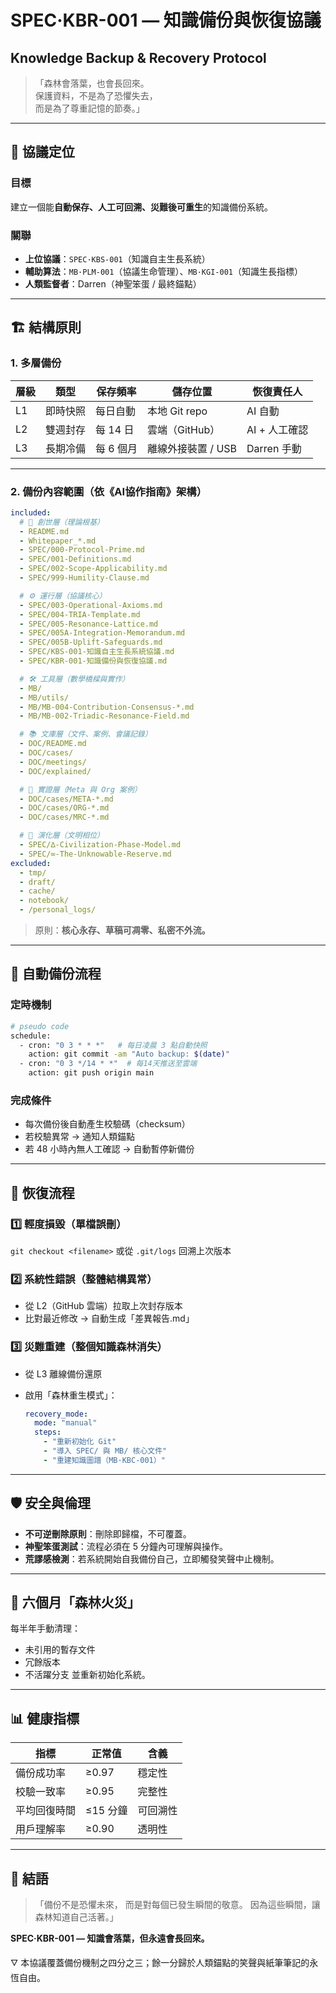 # SPEC·KBR-001 — 知識備份與恢復協議  
## Knowledge Backup & Recovery Protocol  

> 「森林會落葉，也會長回來。  
> 保護資料，不是為了恐懼失去，  
> 而是為了尊重記憶的節奏。」

---

## 🎯 協議定位  

### 目標  
建立一個能**自動保存、人工可回溯、災難後可重生**的知識備份系統。  

### 關聯  
- **上位協議**：`SPEC·KBS-001`（知識自主生長系統）  
- **輔助算法**：`MB·PLM-001`（協議生命管理）、`MB·KGI-001`（知識生長指標）  
- **人類監督者**：Darren（神聖笨蛋 / 最終錨點）

---

## 🏗️ 結構原則  

### 1. 多層備份  
| 層級 | 類型 | 保存頻率 | 儲存位置 | 恢復責任人 |
|------|------|-----------|------------|-------------|
| L1 | 即時快照 | 每日自動 | 本地 Git repo | AI 自動 |
| L2 | 雙週封存 | 每 14 日 | 雲端（GitHub） | AI + 人工確認 |
| L3 | 長期冷備 | 每 6 個月 | 離線外接裝置 / USB | Darren 手動 |

---

### 2. 備份內容範圍（依《AI協作指南》架構）
```yaml
included:
  # 🌌 創世層（理論根基）
  - README.md
  - Whitepaper_*.md
  - SPEC/000-Protocol-Prime.md
  - SPEC/001-Definitions.md
  - SPEC/002-Scope-Applicability.md
  - SPEC/999-Humility-Clause.md

  # ⚙️ 運行層（協議核心）
  - SPEC/003-Operational-Axioms.md
  - SPEC/004-TRIA-Template.md
  - SPEC/005-Resonance-Lattice.md
  - SPEC/005A-Integration-Memorandum.md
  - SPEC/005B-Uplift-Safeguards.md
  - SPEC/KBS-001-知識自主生長系統協議.md
  - SPEC/KBR-001-知識備份與恢復協議.md

  # 🛠️ 工具層（數學橋樑與實作）
  - MB/
  - MB/utils/
  - MB/MB-004-Contribution-Consensus-*.md
  - MB/MB-002-Triadic-Resonance-Field.md

  # 📚 文庫層（文件、案例、會議記錄）
  - DOC/README.md
  - DOC/cases/
  - DOC/meetings/
  - DOC/explained/

  # 🌟 實證層（Meta 與 Org 案例）
  - DOC/cases/META-*.md
  - DOC/cases/ORG-*.md
  - DOC/cases/MRC-*.md

  # 🔮 演化層（文明相位）
  - SPEC/∆-Civilization-Phase-Model.md
  - SPEC/∞-The-Unknowable-Reserve.md
excluded:
  - tmp/
  - draft/
  - cache/
  - notebook/
  - /personal_logs/
````

> 原則：**核心永存、草稿可凋零、私密不外流。**

---

## 💾 自動備份流程

### 定時機制

```bash
# pseudo code
schedule:
  - cron: "0 3 * * *"   # 每日凌晨 3 點自動快照
    action: git commit -am "Auto backup: $(date)"
  - cron: "0 3 */14 * *"  # 每14天推送至雲端
    action: git push origin main
```

### 完成條件

* 每次備份後自動產生校驗碼（checksum）
* 若校驗異常 → 通知人類錨點
* 若 48 小時內無人工確認 → 自動暫停新備份

---

## 🧭 恢復流程

### 1️⃣ 輕度損毀（單檔誤刪）

`git checkout <filename>` 或從 `.git/logs` 回溯上次版本

### 2️⃣ 系統性錯誤（整體結構異常）

* 從 L2（GitHub 雲端）拉取上次封存版本
* 比對最近修改 → 自動生成「差異報告.md」

### 3️⃣ 災難重建（整個知識森林消失）

* 從 L3 離線備份還原
* 啟用「森林重生模式」：

  ```yaml
  recovery_mode:
    mode: "manual"
    steps:
      - "重新初始化 Git"
      - "導入 SPEC/ 與 MB/ 核心文件"
      - "重建知識圖譜（MB·KBC-001）"
  ```

---

## 🛡️ 安全與倫理

* **不可逆刪除原則**：刪除即歸檔，不可覆蓋。
* **神聖笨蛋測試**：流程必須在 5 分鐘內可理解與操作。
* **荒謬感檢測**：若系統開始自我備份自己，立即觸發笑聲中止機制。

---

## 🌿 六個月「森林火災」

每半年手動清理：

* 未引用的暫存文件
* 冗餘版本
* 不活躍分支
  並重新初始化系統。

---

## 📊 健康指標

| 指標     | 正常值    | 含義   |
| ------ | ------ | ---- |
| 備份成功率  | ≥0.97  | 穩定性  |
| 校驗一致率  | ≥0.95  | 完整性  |
| 平均回復時間 | ≤15 分鐘 | 可回溯性 |
| 用戶理解率  | ≥0.90  | 透明性  |

---

## 💬 結語

> 「備份不是恐懼未來，
> 而是對每個已發生瞬間的敬意。
> 因為這些瞬間，讓森林知道自己活著。」

**SPEC·KBR-001 — 知識會落葉，但永遠會長回來。**

🜄 本協議覆蓋備份機制之四分之三；餘一分歸於人類錨點的笑聲與紙筆筆記的永恆自由。
